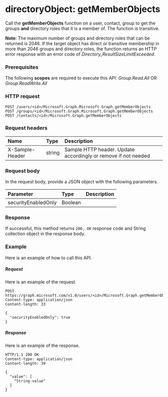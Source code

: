 # directoryObject: getMemberObjects
Call the **getMemberObjects** function on a user, contact, group to get the groups **and** directory roles that it is a member of. The function is transitive. 

**Note**: The maximum number of groups and directory roles that can be returned is 2046. If the target object has direct or transitive membership in more than 2046 groups and directory roles, the function returns an HTTP error response with an error code of _Directory_ResultSizeLimitExceeded_.

### Prerequisites
The following **scopes** are required to execute this API: _Group.Read.All_ OR _Group.ReadWrite.All_
### HTTP request
<!-- { "blockType": "ignored" } -->
```http
POST /users/<id>/Microsoft.Graph.Microsoft.Graph.getMemberObjects
POST /groups/<id>/Microsoft.Graph.Microsoft.Graph.getMemberObjects
POST /contacts/<id>/Microsoft.Graph.getMemberObjects

```
### Request headers
| Name       | Type | Description|
|:---------------|:--------|:----------|
| X-Sample-Header  | string  | Sample HTTP header. Update accordingly or remove if not needed|

### Request body
In the request body, provide a JSON object with the following parameters.

| Parameter	   | Type	|Description|
|:---------------|:--------|:----------|
|securityEnabledOnly|Boolean||

### Response
If successful, this method returns `200, OK` response code and String collection object in the response body.

### Example
Here is an example of how to call this API.
##### Request
Here is an example of the request.
<!-- {
  "blockType": "request",
  "name": "directoryobject_getmemberobjects"
}-->
```http
POST https://graph.microsoft.com/v1.0/users/<id>/Microsoft.Graph.getMemberObjects
Content-type: application/json
Content-length: 33

{
  "securityEnabledOnly": true
}
```

##### Response
Here is an example of the response.
<!-- {
  "blockType": "response",
  "truncated": false,
  "@odata.type": "string",
  "isCollection": true
} -->
```http
HTTP/1.1 200 OK
Content-type: application/json
Content-length: 39

{
  "value": [
    "String-value"
  ]
}
```

<!-- uuid: 8fcb5dbc-d5aa-4681-8e31-b001d5168d79
2015-10-25 14:57:30 UTC -->
<!-- {
  "type": "#page.annotation",
  "description": "directoryObject: getMemberObjects",
  "keywords": "",
  "section": "documentation",
  "tocPath": ""
}-->